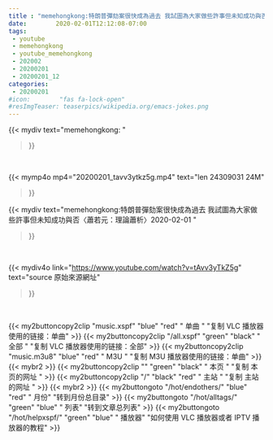```yaml
---
title : "memehongkong:特朗普彈劾案很快成為過去 我試圖為大家做些許事但未知成功與否〈蕭若元：理論蕭析〉2020-02-01 "
date:        2020-02-01T12:12:08-07:00
tags:
 - youtube
 - memehongkong
 - youtube_memehongkong
 - 202002
 - 20200201
 - 20200201_12
categories:
 - 20200201
#icon:        "fas fa-lock-open"
#resImgTeaser: teaserpics/wikipedia.org/emacs-jokes.png
---
```


{{< mydiv text="memehongkong: "
>}}
<br>


{{< mymp4o mp4="20200201_tavv3ytkz5g.mp4"
text="len 24309031    24M"
>}}


{{< mydiv text="memehongkong:特朗普彈劾案很快成為過去 我試圖為大家做些許事但未知成功與否〈蕭若元：理論蕭析〉2020-02-01 "
>}}
<br>

{{< mydiv4o link="https://www.youtube.com/watch?v=tAvv3yTkZ5g"
text="source 原始來源網址"
>}}


<br>



{{< my2buttoncopy2clip "music.xspf"        "blue"   "red"    " 单曲 "  "复制 VLC 播放器使用的链接：单曲" >}} {{< my2buttoncopy2clip "/all.xspf"         "green"  "black"  " 全部 "  "复制 VLC 播放器使用的链接：全部" >}} {{< my2buttoncopy2clip "music.m3u8"        "blue"   "red"    " M3U  "    "复制 M3U 播放器使用的链接：单曲" >}} {{< mybr2 >}} {{< my2buttoncopy2clip ""                  "green"  "black"  " 本页 "    "复制 本页的网址 " >}} {{< my2buttoncopy2clip "/"                 "black"  "red"    " 主站 "    "复制 主站的网址 " >}} {{< mybr2 >}} {{< my2buttongoto      "/hot/endothers/"   "blue"   "red"    " 月份"   "转到月份总目录" >}} {{< my2buttongoto      "/hot/alltags/"     "green"  "blue"   " 列表"   "转到文章总列表" >}} {{< my2buttongoto      "/hot/helpxspf/"    "green"  "blue"   " 播放器" "如何使用 VLC 播放器或者 IPTV 播放器的教程" >}} 
